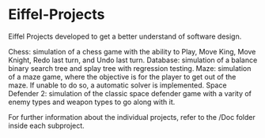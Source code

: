 # Eiffel-Projects
 
Eiffel Projects developed to get a better understand of software design.

Chess: simulation of a chess game with the ability to Play, Move King, Move Knight, Redo last turn, and Undo last turn.
Database: simulation of a balance binary search tree and splay tree with regression testing.
Maze: simulation of a maze game, where the objective is for the player to get out of the maze. If unable to do so, a automatic solver is implemented. 
Space Defender 2: simulation of the classic space defender game with a varity of enemy types and weapon types to go along with it. 

For further information about the individual projects, refer to the /Doc folder inside each subproject.
